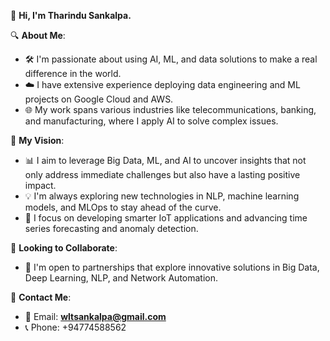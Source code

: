 👋 **Hi, I'm Tharindu Sankalpa.**

🔍 **About Me**:

- 🛠️ I'm passionate about using AI, ML, and data solutions to make a real difference in the world.
- ☁️ I have extensive experience deploying data engineering and ML projects on Google Cloud and AWS.
- 🌐 My work spans various industries like telecommunications, banking, and manufacturing, where I apply AI to solve complex issues.

🌱 **My Vision**:

- 📊 I aim to leverage Big Data, ML, and AI to uncover insights that not only address immediate challenges but also have a lasting positive impact.
- 💡 I'm always exploring new technologies in NLP, machine learning models, and MLOps to stay ahead of the curve.
- 🧠 I focus on developing smarter IoT applications and advancing time series forecasting and anomaly detection.

🤝 **Looking to Collaborate**:

- 🔬 I'm open to partnerships that explore innovative solutions in Big Data, Deep Learning, NLP, and Network Automation.

🔗 **Contact Me**:

- 📧 Email: **[wltsankalpa@gmail.com](mailto:wltsankalpa@gmail.com)**
- 📞 Phone: +94774588562
